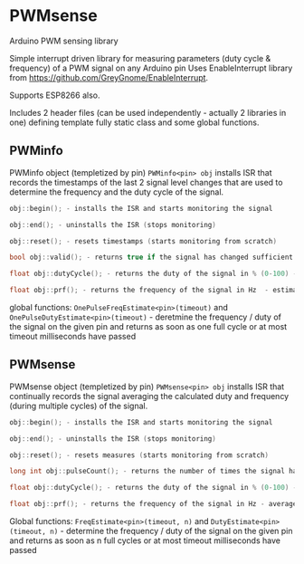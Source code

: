# PWMsense
Arduino PWM sensing library

Simple interrupt driven library for measuring parameters (duty cycle & frequency) of a PWM signal on any Arduino pin 
Uses EnableInterrupt library from https://github.com/GreyGnome/EnableInterrupt.

Supports ESP8266 also.

Includes 2 header files (can be used independently - actually 2 libraries in one) defining template fully static class and some global functions.

## PWMinfo 

PWMinfo object (templetized by pin) `PWMinfo<pin> obj` installs ISR that records the timestamps of the last 2 signal level changes that are used to determine the frequency and the duty cycle of the signal. 
  
  ```C
  obj::begin(); - installs the ISR and starts monitoring the signal
  
  obj::end(); - uninstalls the ISR (stops monitoring)
  
  obj::reset(); - resets timestamps (starts monitoring from scratch)
  
  bool obj::valid(); - returns true if the signal has changed sufficient times in order to determine the frequency and the duty 
  
  float obj::dutyCycle(); - returns the duty of the signal in % (0-100) - estimate using the timings of the last cycle only
  
  float obj::prf(); - returns the frequency of the signal in Hz  - estimate using the timings of the last cycle only
  ```
  
  global functions:
  `OnePulseFreqEstimate<pin>(timeout)` and `OnePulseDutyEstimate<pin>(timeout)` - deretmine the frequency / duty of the signal on the given pin and returns as soon as one full cycle or at most timeout milliseconds have passed
  
## PWMsense

PWMsense object (templetized by pin) `PWMsense<pin> obj` installs ISR that continually records the signal averaging the calculated duty and frequency (during multiple cycles) of the signal. 
  
  ```C
  obj::begin(); - installs the ISR and starts monitoring the signal
  
  obj::end(); - uninstalls the ISR (stops monitoring)
  
  obj::reset(); - resets measures (starts monitoring from scratch)
  
  long int obj::pulseCount(); - returns the number of times the signal has changed (either raised or fallen) since the begin or reset has been called 
  
  float obj::dutyCycle(); - returns the duty of the signal in % (0-100) - averaged over all cycles since reset
  
  float obj::prf(); - returns the frequency of the signal in Hz - averaged over all cycles since reset
  ```
  
  Global functions:
  `FreqEstimate<pin>(timeout, n)` and `DutyEstimate<pin>(timeout, n)` - determine the frequency / duty of the signal on the given pin and returns as soon as n full cycles or at most timeout milliseconds have passed
  
  
  
  

